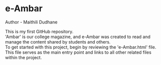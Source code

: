# e-Ambar
Author - Maithili Dudhane
<p>
This is my first GitHub repository. <br>
  'Ambar' is our college magazine, and e-Ambar was created to read and manage the content shared by students and others. 
  <br>
  To get started with this project, begin by reviewing the 'e-Ambar.html' file. This file serves as the main entry point and links to all other related files within the project.</p>
